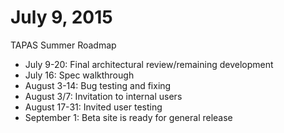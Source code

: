 # July 9, 2015
TAPAS Summer Roadmap 
* July 9-20: Final architectural review/remaining development
* July 16: Spec walkthrough
* August 3-14: Bug testing and fixing
* August 3/7: Invitation to internal users
* August 17-31: Invited user testing
* September 1: Beta site is ready for general release
